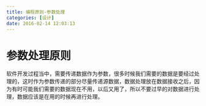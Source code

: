 ```yaml
---
title: 编程原则-参数处理
categories: [设计]
date: 2016-02-14 12:03:13
---
```

# 参数处理原则

软件开发过程当中，需要传递数据作为参数，很多时候我们需要的数据是要经过处理的，这时作为参数传递的部分尽量传递源数据，数据处理放在数据接收之后，因为有时可能我们需要的数据现在不用，以后又用了，所以不要过早的对数据进行处理，数据应该是在用的时候再进行处理。